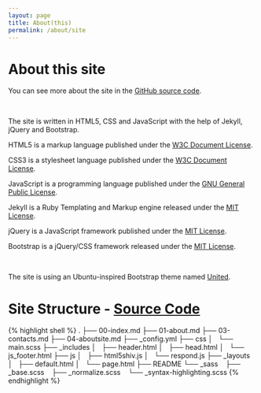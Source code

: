 ```yaml
---
layout: page
title: About(this)
permalink: /about/site
---
```

<div class="aboutsite">
	<div class="row">
		<div class="col-md-6">
			<h1>About this site</h1>
			<p>You can see more about the site in the <a href="https://github.com/aastefanov/aastefanov.github.io">GitHub source code</a>.</p>
			<br />
			<p>The site is written in HTML5, CSS and JavaScript with the help of Jekyll, jQuery and Bootstrap.</p>
			<p>HTML5 is a markup language published under the <a href="https://www.w3.org/Consortium/Legal/2002/copyright-documents-20021231.html">W3C Document License</a>.</p>
			<p>CSS3 is a stylesheet language published under the <a href="https://www.w3.org/Consortium/Legal/2002/copyright-documents-20021231.html">W3C Document License</a>.</p>
			<p>JavaScript is a programming language published under the <a href="http://www.gnu.org/licenses/gpl.html">GNU General Public License</a>.</p>
			<p>Jekyll is a Ruby Templating and Markup engine released under the <a href="https://github.com/jekyll/jekyll/blob/master/LICENSE">MIT License</a>.</p>
			<p>jQuery is a JavaScript framework published under the <a href="https://jquery.org/license/">MIT License</a>.</p>
			<p>Bootstrap is a jQuery/CSS framework released under the <a href="https://github.com/twbs/bootstrap/blob/master/LICENSE">MIT License</a>.</p>
			<br />
			<p>The site is using an Ubuntu-inspired Bootstrap theme named <a href="http://bootswatch.com/united/">United</a>.</p>
		</div>
		<div class="col-md-6">
			<h1>Site Structure - <a href="https://github.com/aastefanov/aastefanov.github.io">Source Code</a></h1>
{% highlight shell %}
.
├── 00-index.md
├── 01-about.md
├── 03-contacts.md
├── 04-aboutsite.md
├── _config.yml
├── css
│   └── main.scss
├── _includes
│   ├── header.html
│   ├── head.html
│   └── js_footer.html
├── js
│   ├── html5shiv.js
│   └── respond.js
├── _layouts
│   ├── default.html
│   └── page.html
├── README
└── _sass
    ├── _base.scss
    ├── _normalize.scss
    └── _syntax-highlighting.scss
{% endhighlight %}
	</div>
</div>